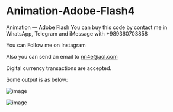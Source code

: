 # Animation-Adobe-Flash4
Animation — Adobe Flash
You can buy this code by contact me in WhatsApp, Telegram and iMessage with +989360703858

You can Follow me on Instagram

Also you can send an email to nn4e@aol.com

Digital currency transactions are accepted.

Some output is as below:

![image](https://github.com/user-attachments/assets/675a7448-8beb-460c-807e-8787e5e817a0)

![image](https://github.com/user-attachments/assets/55f04c59-ea05-42b5-b3a4-cef88535afa8)

